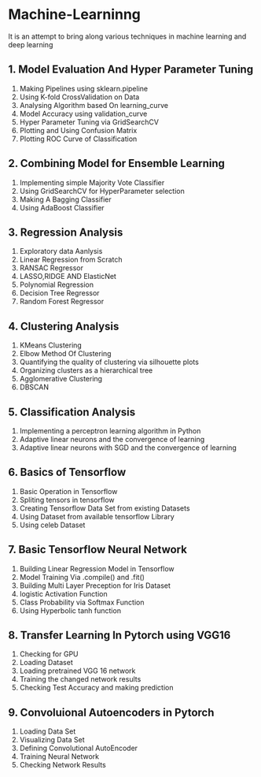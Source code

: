 # Machine-Learninng
It is an attempt to bring along various techniques in machine learning and deep learning
## 1. Model Evaluation And Hyper Parameter Tuning
1. Making Pipelines using sklearn.pipeline
2. Using K-fold CrossValidation on Data
3. Analysing Algorithm based On learning_curve
4. Model Accuracy using validation_curve
5. Hyper Parameter Tuning via GridSearchCV
6. Plotting and Using Confusion Matrix
7. Plotting ROC Curve of Classification
## 2. Combining Model for Ensemble Learning
1. Implementing simple Majority Vote Classifier
2. Using GridSearchCV for HyperParameter selection
3. Making A Bagging Classifier
4. Using AdaBoost Classifier
## 3. Regression Analysis
1. Exploratory data Aanlysis
2. Linear Regression from Scratch
3. RANSAC Regressor
4. LASSO,RIDGE AND ElasticNet
5. Polynomial Regression
6. Decision Tree Regressor
7. Random Forest Regressor
## 4. Clustering Analysis
1. KMeans Clustering
2. Elbow Method Of Clustering
3. Quantifying the quality of clustering via silhouette plots
4. Organizing clusters as a hierarchical tree
5. Agglomerative Clustering
6. DBSCAN
## 5. Classification Analysis
1. Implementing a perceptron learning algorithm in Python
2. Adaptive linear neurons and the convergence of learning
3. Adaptive linear neurons with SGD and the convergence of learning
## 6. Basics of Tensorflow
1. Basic Operation in Tensorflow
2. Spliting tensors in tensorflow
3. Creating Tensorflow Data Set from existing Datasets
4. Using Dataset from available tensorflow Library
5. Using celeb Dataset
## 7. Basic Tensorflow Neural Network
1. Building Linear Regression Model in Tensorflow
2. Model Training Via .compile() and .fit()
3. Building Multi Layer Preception for Iris Dataset
4. logistic Activation Function
5. Class Probability via Softmax Function
6. Using Hyperbolic tanh function
## 8. Transfer Learning In Pytorch using VGG16
1. Checking for GPU
2. Loading Dataset
3. Loading pretrained VGG 16 network
4. Training the changed network results
5. Checking Test Accuracy and making prediction
## 9. Convoluional Autoencoders in Pytorch
1. Loading Data Set
2. Visualizing Data Set
3. Defining Convolutional AutoEncoder
4. Training Neural Network
5. Checking Network Results
